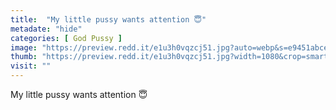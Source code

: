 ```yaml
---
title:  "My little pussy wants attention 😇"
metadate: "hide"
categories: [ God Pussy ]
image: "https://preview.redd.it/e1u3h0vqzcj51.jpg?auto=webp&s=e9451abcee3c83556505916c5ab55f025d3f8d4d"
thumb: "https://preview.redd.it/e1u3h0vqzcj51.jpg?width=1080&crop=smart&auto=webp&s=958236808b101c34797b2bb51220f0bef800058d"
visit: ""
---
```

My little pussy wants attention 😇
